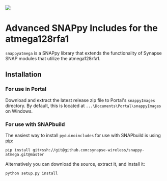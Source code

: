 ![](https://cloud.githubusercontent.com/assets/1317406/12406044/32cd9916-be0f-11e5-9b18-1547f284f878.png)

# Advanced SNAPpy Includes for the atmega128rfa1

`snappyatmega` is a SNAPpy library that extends the functionality of Synapse SNAP modules that utilize the atmega128rfa1.

## Installation

### For use in Portal

Download and extract the latest release zip file to Portal's `snappyImages` directory.
By default, this is located at `...\Documents\Portal\snappyImages` on Windows.

### For use with SNAPbuild

The easiest way to install `pyduinoincludes` for use with SNAPbuild is using [pip](https://pip.pypa.io/en/latest/installing.html):

    pip install git+ssh://git@github.com:synapse-wireless/snappy-atmega.git@master

Alternatively you can download the source, extract it, and install it:

    python setup.py install

